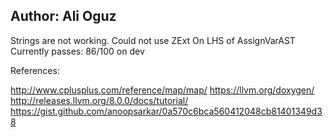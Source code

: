 
Author: Ali Oguz
------------------

Strings are not working.
Could not use ZExt On LHS of AssignVarAST
Currently passes: 86/100 on dev


References:

http://www.cplusplus.com/reference/map/map/
https://llvm.org/doxygen/
http://releases.llvm.org/8.0.0/docs/tutorial/
https://gist.github.com/anoopsarkar/0a570c6bca560412048cb81401349d38


